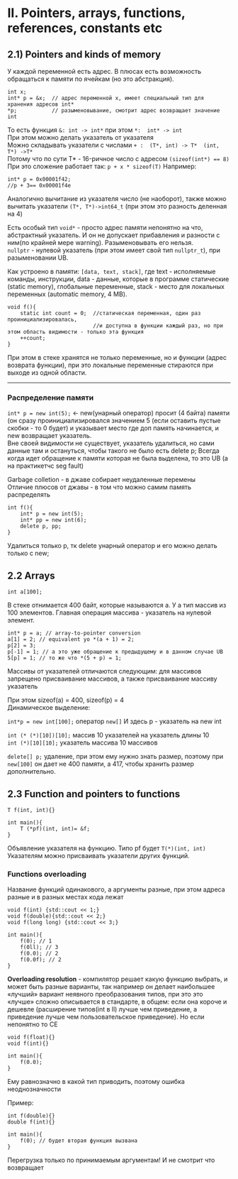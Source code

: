 # II. Pointers, arrays, functions, references, constants etc
## 2.1) Pointers and kinds of memory

У каждой переменной есть адрес. В плюсах есть возможность обращаться к памяти по ячейкам (но это абстракция).
```
int x;
int* p = &x;  // адрес переменной x, имеет специальный тип для хранения адресов int*
*p;           // разыменовывание, смотрит адрес возвращает значение int
```
То есть функция `&: int -> int*`    при этом  `*:  int* -> int`  
При этом можно делать указатель от указателя  
Можно складывать указатели с числами `+ :  (T*, int) -> T*  (int, T*) ->T*`  
Потому что по сути T* - 16-ричное число с адресом `(sizeof(int*) == 8)`
При это сложение работает так: `p + x * sizeof(T)`
Например: 
```
int* p = 0x00001f42;
//p + 3== 0x00001f4e
```

Аналогично вычитание из указателя число (не наоборот), также можно вычитать указатели `(T*, T*)->int64_t` (при этом это разность деленная на 4)  

Есть особый тип `void*` - просто адрес памяти непонятно на что, абстрактный указатель. 
И он не допускает прибавления и разности с ним(по крайней мере warning). Разыменовывать его нельзя.  
`nullptr` - нулевой указатель (при этом имеет свой тип `nullptr_t`), при разыменовании UB.   

Как устроено в памяти: `[data, text, stack]`, где text - исполняемые команды, инструкции, data - данные, которые в программе статические (static memory), глобальные переменные, stack - место для локальных переменных (automatic memory, 4 MB).  
```
void f(){
    static int count = 0;  //статическая переменная, один раз проинициализировалась, 
                           //и доступна в функции каждый раз, но при этом область видимости - только эта функция
    ++count;
}
```
При этом в стеке хранятся не только переменные, но и функции (адрес возврата функции), при это локальные переменные стираются при выходе из одной области.  

-----

### Распределение памяти

`int* p = new int(5);`  <- new(унарный оператор) просит (4 байта) памяти (он сразу проинициализировался значением 5 (если оставить пустые скобки - то 0 будет) и указывает место где доп память начинается, и new возвращает указатель.  
Вне своей видимости не существует, указатель удалиться, но сами данные там и остануться, чтобы такого не было есть delete p; 
Всегда когда идет обращение к памяти которая не была выделена, то это UB (а на практикетчс seg fault)  

Garbage colletion - в джаве собирает неудаленные перемены  
Отличие плюсов от джавы - в том что можно самим память распределять  
```
int f(){
    int* p = new int(5);
    int* pp = new int(6);
    delete p, pp;
}
```
Удалиться только p, тк delete унарный оператор и его можно делать только с new;  

## 2.2 Arrays

`int a[100];`  

В стеке отнимается 400 байт, которые называются а. У а тип массив из 100 элементов. Главная операция массива  - указатель на нулевой элемент.  
```
int* p = a; // array-to-pointer conversion
a[1] = 2; // equivalent yo *(a + 1) = 2;
p[2] = 3;
p[-1] = 1; // а это уже обращение к предыдущему и в данном случае UB
5[p] = 1; // то же что *(5 + p) = 1;
```
Массивы от указателей отличаются следующим: для массивов запрещено присваивание массивов, а также присваивание массиву указатель  

При этом sizeof(a) = 400, sizeof(p) = 4  
Динамическое выделение:  

`int*p = new int[100];`  оператор `new[]` 
И здесь p - указатель на new int  

`int (* (*)[10])[10];` массив 10 указателей на указатель длины 10  
`int (*)[10][10];` указатель массива 10 массивов

`delete[] p;` удаление, при этом ему нужно знать размер, поэтому при `new[100]` он дает не 400 памяти, а 417, чтобы хранить размер дополнительно.

## 2.3 Function and pointers to functions
```
T f(int, int){}

int main(){
    T (*pf)(int, int)= &f;
}
```
Объявление указателя на функцию. Типо pf будет `T(*)(int, int)`  
Указателям можно присваивать указатели других функций.

### Functions overloading

Название функций одинакового, а аргументы разные, при этом адреса разные и в разных местах кода лежат  
```
void f(int) {std::cout << 1;}
void f(double){std::cout << 2;}
void f(long long) {std::cout << 3;}

int main(){
    f(0); // 1
    f(0ll); // 3
    f(0.0); // 2
    f(0.0f); // 2
}
```
**Overloading resolution** - компилятор решает какую функцию выбрать, и может быть разные варианты, так например он делает наибольшее «лучший» вариант неявного преобразования типов, при это это «лучше» сложно описывается в стандарте, в общем: если она короче и дешевле (расширение типов(int в ll) лучше чем приведение, а приведение лучше чем пользовательское приведение). Но если непонятно то CE  
```
void f(float){}
void f(int){}

int main(){
    f(0.0);
}
```
Ему равнозначно в какой тип приводить, поэтому ошибка неоднозначности  

Пример:
```
int f(double){}
double f(int){}

int main(){
    f(0); // будет вторая функция вызвана
}
```
Перегрузка только по принимаемым аргументам! И не смотрит что возвращает
